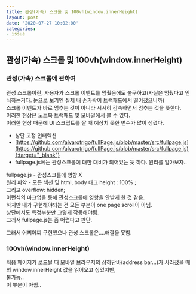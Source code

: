 ```yaml
---
title: 관성(가속) 스크롤 및 100vh(window.innerHeight)
layout: post
date: '2020-07-27 10:02:00'
categories:
- issue
---
```


## 관성(가속) 스크롤 및 100vh(window.innerHeight)

### 관성(가속) 스크롤에 관하여

관성 스크롤이란, 사용자가 스크롤 이벤트를 멈췄음에도 불구하고(사실은 멈췄다고 인식하는거다. 눈으로 보기엔 실제 내 손가락이 트랙패드에서 떨어졌으니까)  
스크롤 이벤트가 바로 멈추는 것이 아니라 서서히 감속하면서 멈추는 것을 뜻한다.  
이러한 현상은 노트북 트랙패드 및 모바일에서 볼 수 있다.  
이러한 현상 때문에 UI 스크립트를 짤 때 예상치 못한 변수가 많이 생겼다.

* 상단 고정 인터렉션
* [https://github.com/alvarotrigo/fullPage.js/blob/master/src/fullpage.js](https://github.com/alvarotrigo/fullPage.js/blob/master/src/fullpage.js){:target="_blank"}
* fullpage.js에는 관성스크롤에 대한 대비가 되어있는 듯 하다. 원리를 알아보자..

fullpage.js - 관성스크롤에 영향 X  
원리 파악 - 모든 섹션 및 html, body 태그 height : 100% ;  
그리고 overflow: hidden;  
이런식의 마크업을 통해 관성스크롤에 영향을 안받게 한 것 같음.  
하지만 내가 구현해야되는 건 모든 부분이 one page scroll이 아님.  
상단에서도 특정부분만 그렇게 작동해야됨.  
그래서 fullpage.js는 좀 어렵다고 판단.  

그래서 어찌어찌 구현했으나 관성 스크롤은....해결을 못함.

### 100vh(window.innerHeight) 

처음 페이지가 로드될 때 모바일 브라우저의 상하단바(address bar...)가 사라졌을 때의 window.innerHeight 값을 읽어오고 싶었지만,  
불가능..  
이 부분이 아쉽..